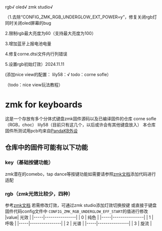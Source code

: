 rgb√
oled√
zmk studio√

（1.去除“CONFIG_ZMK_RGB_UNDERGLOW_EXT_POWER=y”，修复关闭rgb灯同时关闭oled屏幕的bug


2.限制rgb最大亮度为60（支持最大亮度为100）


3.增加蓝牙上报电池电量


4.修复corne.dtsi文件内行列错误


5.设置rgb初始灯效）2024.11.11


(添加nice view的配置：
lily58：√
todo：corne sofle）

（todo：nice view玩法教程）
# zmk for keyboards
这是一个存放有多个分体式键盘zmk固件源码以及已编译固件的仓库
corne sofle（RGB，choc） lily58（目前只有这几个，以后或许会有其他键盘放入）
本仓库固件所测试用pcb均来自[PandaKB外设](https://pandakb.taobao.com/shop/view_shop.htm?spm=a21n57.1.0.0.5d79523cNmnkU0&appUid=RAzN8HWMnqHhQPoqPWJj8vvpxQEUo4LsYqKaxNw4JRKQfkmLoFX)
## 仓库中的固件可能有以下功能
### key（基础按键功能）
zmk潜在的comebo，tap dance等按键功能如需要请参照[zmk文档](https://zmk.dev/docs/keymaps)添加代码进行适配
### rgb（zmk光效比较少，四种）
参考[zmk文档](https://zmk.dev/docs/config/underglow)
若需修改灯效，可通过zmk studio添加灯效切换按键
或直接于键盘固件代码config文件中
`CONFIG_ZMK_RGB_UNDERGLOW_EFF_START`的值进行修改
|value|       光效        |
|-----|----------------|
|  0  |       纯色        |
|-----|----------------|
|  1  |       呼吸        |
|-----|----------------|
|  2  |       光谱        |
|-----|----------------|
|  3  |       旋流        |
